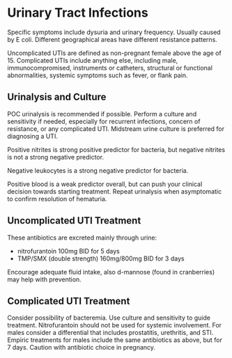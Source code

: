 # Urinary Tract Infections
Specific symptoms include dysuria and urinary frequency. Usually caused by E coli. Different geographical areas have different resistance patterns.

Uncomplicated UTIs are defined as non-pregnant female above the age of 15. Complicated UTIs include anything else, including male, immunocompromised, instruments or catheters, structural or functional abnormalities, systemic symptoms such as fever, or flank pain.

## Urinalysis and Culture
POC urinalysis is recommended if possible. Perform a culture and sensitivity if needed, especially for recurrent infections, concern of resistance, or any complicated UTI. Midstream urine culture is preferred for diagnosing a UTI.

Positive nitrites is strong positive predictor for bacteria, but negative nitrites is not a strong negative predictor.

Negative leukocytes is a strong negative predictor for bacteria.

Positive blood is a weak predictor overall, but can push your clinical decision towards starting treatment. Repeat urinalysis when asymptomatic to confirm resolution of hematuria. 

## Uncomplicated UTI Treatment
These antibiotics are excreted mainly through urine:
- nitrofurantoin 100mg BID for 5 days
- TMP/SMX (double strength) 160mg/800mg BID for 3 days

Encourage adequate fluid intake, also d-mannose (found in cranberries) may help with prevention.

## Complicated UTI Treatment
Consider possibility of bacteremia. Use culture and sensitivity to guide treatment. Nitrofurantoin should not be used for systemic involvement. For males consider a differential that includes prostatitis, urethritis, and STI. Empiric treatments for males include the same antibiotics as above, but for 7 days. Caution with antibiotic choice in pregnancy.
